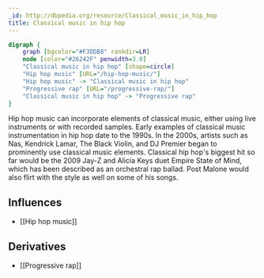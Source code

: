 ```yaml
---
_id: http://dbpedia.org/resource/Classical_music_in_hip_hop
title: Classical music in hip hop
---
```


```dot
digraph {
	graph [bgcolor="#F3DDB8" rankdir=LR]
	node [color="#26242F" penwidth=3.0]
	"Classical music in hip hop" [shape=circle]
	"Hip hop music" [URL="/hip-hop-music/"]
	"Hip hop music" -> "Classical music in hip hop"
	"Progressive rap" [URL="/progressive-rap/"]
	"Classical music in hip hop" -> "Progressive rap"
}
```

Hip hop music can incorporate elements of classical music, either using live instruments or with recorded samples. Early examples of classical music instrumentation in hip hop date to the 1990s. In the 2000s, artists such as Nas, Kendrick Lamar, The Black Violin, and DJ Premier began to prominently use classical music elements. Classical hip hop's biggest hit so far would be the 2009 Jay-Z and Alicia Keys duet Empire State of Mind, which has been described as an orchestral rap ballad. Post Malone would also flirt with the style as well on some of his songs.

## Influences

- [[Hip hop music]]

## Derivatives

- [[Progressive rap]]
